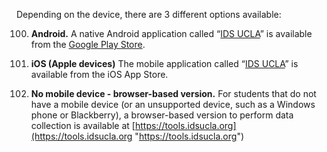 Depending on the device, there are 3 different options available:

100. **Android.** A native Android application called “[IDS UCLA](https://play.google.com/store/apps/details?id=edu.ucla.oit.idsucla)” is available from the [Google
Play Store](https://play.google.com/store?hl=en).

100. **iOS (Apple devices)** The mobile application called “[IDS UCLA](https://itunes.apple.com/us/app/ids-ucla/id1422869521)” is available from the iOS
App Store.

100. **No mobile device - browser-based version.** For students that do not have a mobile
device (or an unsupported device, such as a Windows phone or Blackberry), a browser-based
version to perform data collection is available at [https://tools.idsucla.org](https://tools.idsucla.org "https://tools.idsucla.org")